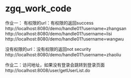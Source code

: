 # zgq_work_code

作业一：
有权限的url：有权限的返回success  
http://localhost:8080/demo/handle01?username=zhangsan  
http://localhost:8080/demo/handle01?username=lisi  
http://localhost:8080/demo/handle01?username=wangwu  

没有权限的url：没有权限的返回not security  
http://localhost:8080/demo/handle01?username=zhaoliu  

作业二：访问地址，如果没有登录会跳转到登录页面  
http://localhost:8008/user/getUserList.do
